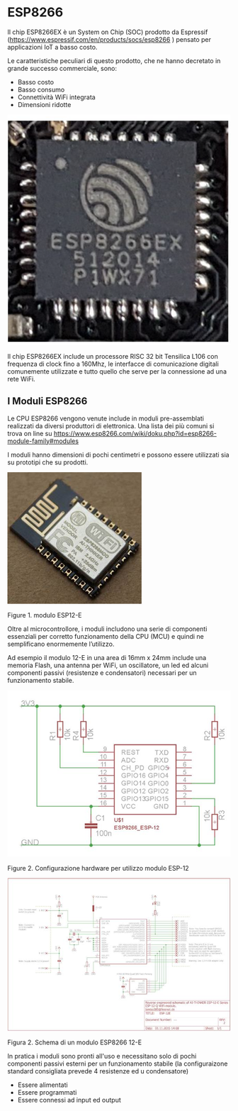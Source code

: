 # ESP8266

Il chip  ESP8266EX è un System on Chip (SOC) prodotto da Espressif (<https://www.espressif.com/en/products/socs/esp8266> ) pensato per applicazioni IoT a basso costo.

Le caratteristiche peculiari di questo prodotto, che ne hanno decretato in grande successo commerciale, sono:

- Basso costo
- Basso consumo
- Connettività WiFi integrata
- Dimensioni ridotte

![img](media/clip_image001.png)

Il chip ESP8266EX include un processore RISC 32 bit Tensilica L106 con frequenza di clock fino a 160Mhz, le interfacce di comunicazione digitali comunemente utilizzate e tutto quello che serve per la connessione ad una rete WiFi.

## I Moduli ESP8266

Le CPU ESP8266 vengono venute include in moduli pre-assemblati realizzati da diversi produttori di elettronica. Una lista dei più comuni si trova on line su <https://www.esp8266.com/wiki/doku.php?id=esp8266-module-family#modules>

I moduli hanno dimensioni di pochi centimetri e possono essere utilizzati sia su prototipi che su prodotti.

![img](media/clip_image002.jpg)

Figure 1. modulo ESP12-E

Oltre al microcontrollore, i moduli includono una serie di componenti essenziali per corretto funzionamento della CPU (MCU) e quindi ne semplificano enormemente l’utilizzo.

Ad esempio il modulo 12-E in una area di 16mm x 24mm include una memoria Flash, una antenna per WiFi,  un oscillatore, un led ed alcuni componenti passivi (resistenze e condensatori) necessari per un funzionamento stabile.

![ESP improved stability](media/clip_image002-16368002894271.jpg)

Figure 2. Configurazione hardware per utilizzo modulo ESP-12

![img](media/clip_image004.jpg)

Figura 2. Schema di un modulo ESP8266 12-E

In pratica i moduli sono pronti all'uso e necessitano solo di pochi componenti passivi esterni per un funzionamento stabile (la configuraizone standard consigliata prevede 4 resistenze ed u condensatore)

- Essere alimentati
- Essere programmati
- Essere connessi ad input ed output
